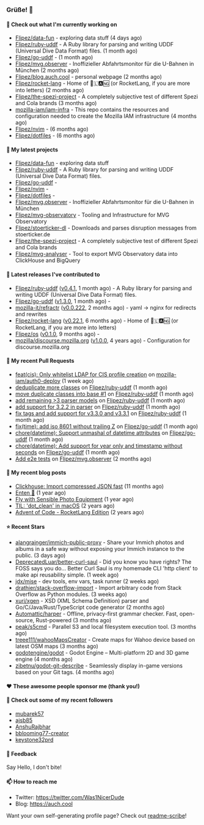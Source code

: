 ### Grüße! 👋

#### 👷 Check out what I'm currently working on

- [Flipez/data-fun](https://github.com/Flipez/data-fun) - exploring data stuff (4 days ago)
- [Flipez/ruby-uddf](https://github.com/Flipez/ruby-uddf) - A Ruby library for parsing and writing UDDF (Universal Dive Data Format) files. (1 month ago)
- [Flipez/go-uddf](https://github.com/Flipez/go-uddf) -  (1 month ago)
- [Flipez/mvg.observer](https://github.com/Flipez/mvg.observer) - Inoffizieller Abfahrtsmonitor für die U-Bahnen in München (2 months ago)
- [Flipez/blog.auch.cool](https://github.com/Flipez/blog.auch.cool) - personal webpage (2 months ago)
- [Flipez/rocket-lang](https://github.com/Flipez/rocket-lang) - Home of 🚀🇱🅰🆖 (or RocketLang, if you are more into letters) (2 months ago)
- [Flipez/the-spezi-project](https://github.com/Flipez/the-spezi-project) - A completely subjective test of different Spezi and Cola brands (3 months ago)
- [mozilla-iam/iam-infra](https://github.com/mozilla-iam/iam-infra) - This repo contains the resources and configuration needed to create the Mozilla IAM infrastructure (4 months ago)
- [Flipez/nvim](https://github.com/Flipez/nvim) -  (6 months ago)
- [Flipez/dotfiles](https://github.com/Flipez/dotfiles) -  (6 months ago)

#### 🌱 My latest projects

- [Flipez/data-fun](https://github.com/Flipez/data-fun) - exploring data stuff
- [Flipez/ruby-uddf](https://github.com/Flipez/ruby-uddf) - A Ruby library for parsing and writing UDDF (Universal Dive Data Format) files.
- [Flipez/go-uddf](https://github.com/Flipez/go-uddf) - 
- [Flipez/nvim](https://github.com/Flipez/nvim) - 
- [Flipez/dotfiles](https://github.com/Flipez/dotfiles) - 
- [Flipez/mvg.observer](https://github.com/Flipez/mvg.observer) - Inoffizieller Abfahrtsmonitor für die U-Bahnen in München
- [Flipez/mvg-observatory](https://github.com/Flipez/mvg-observatory) - Tooling and Infrastructure for MVG Observatory
- [Flipez/stoerticker-dl](https://github.com/Flipez/stoerticker-dl) - Downloads and parses disruption messages from stoerticker.de
- [Flipez/the-spezi-project](https://github.com/Flipez/the-spezi-project) - A completely subjective test of different Spezi and Cola brands
- [Flipez/mvg-analyser](https://github.com/Flipez/mvg-analyser) - Tool to export MVG Observatory data into ClickHouse and BigQuery


#### 🔭 Latest releases I've contributed to

- [Flipez/ruby-uddf](https://github.com/Flipez/ruby-uddf) ([v0.4.1](https://github.com/Flipez/ruby-uddf/releases/tag/v0.4.1), 1 month ago) - A Ruby library for parsing and writing UDDF (Universal Dive Data Format) files.
- [Flipez/go-uddf](https://github.com/Flipez/go-uddf) ([v1.3.0](https://github.com/Flipez/go-uddf/releases/tag/v1.3.0), 1 month ago) - 
- [mozilla-it/refractr](https://github.com/mozilla-it/refractr) ([v0.0.222](https://github.com/mozilla-it/refractr/releases/tag/v0.0.222), 2 months ago) - yaml -&gt; nginx for redirects and rewrites
- [Flipez/rocket-lang](https://github.com/Flipez/rocket-lang) ([v0.22.1](https://github.com/Flipez/rocket-lang/releases/tag/v0.22.1), 6 months ago) - Home of 🚀🇱🅰🆖 (or RocketLang, if you are more into letters)
- [Flipez/os](https://github.com/Flipez/os) ([v0.1.0](https://github.com/Flipez/os/releases/tag/v0.1.0), 9 months ago) - 
- [mozilla/discourse.mozilla.org](https://github.com/mozilla/discourse.mozilla.org) ([v1.0.0](https://github.com/mozilla/discourse.mozilla.org/releases/tag/v1.0.0), 4 years ago) - Configuration for discourse.mozilla.org

#### 🔨 My recent Pull Requests

- [feat(cis): Only whitelist LDAP for CIS profile creation](https://github.com/mozilla-iam/auth0-deploy/pull/511) on [mozilla-iam/auth0-deploy](https://github.com/mozilla-iam/auth0-deploy) (1 week ago)
- [deduplicate more classes](https://github.com/Flipez/ruby-uddf/pull/5) on [Flipez/ruby-uddf](https://github.com/Flipez/ruby-uddf) (1 month ago)
- [move duplicate classes into base #1](https://github.com/Flipez/ruby-uddf/pull/4) on [Flipez/ruby-uddf](https://github.com/Flipez/ruby-uddf) (1 month ago)
- [add remaining &gt;3 parser models](https://github.com/Flipez/ruby-uddf/pull/3) on [Flipez/ruby-uddf](https://github.com/Flipez/ruby-uddf) (1 month ago)
- [add support for 3.2.2 in parser](https://github.com/Flipez/ruby-uddf/pull/2) on [Flipez/ruby-uddf](https://github.com/Flipez/ruby-uddf) (1 month ago)
- [fix tags and add support for v3.3.0 and v3.3.1](https://github.com/Flipez/ruby-uddf/pull/1) on [Flipez/ruby-uddf](https://github.com/Flipez/ruby-uddf) (1 month ago)
- [fix(time): add iso 8601 without trailing Z](https://github.com/Flipez/go-uddf/pull/3) on [Flipez/go-uddf](https://github.com/Flipez/go-uddf) (1 month ago)
- [chore(datetime): Support unmashal of datetime attributes](https://github.com/Flipez/go-uddf/pull/2) on [Flipez/go-uddf](https://github.com/Flipez/go-uddf) (1 month ago)
- [chore(datetime): Add support for year only and timestamp without seconds](https://github.com/Flipez/go-uddf/pull/1) on [Flipez/go-uddf](https://github.com/Flipez/go-uddf) (1 month ago)
- [Add e2e tests](https://github.com/Flipez/mvg.observer/pull/64) on [Flipez/mvg.observer](https://github.com/Flipez/mvg.observer) (2 months ago)

#### 📜 My recent blog posts

- [Clickhouse: Import compressed JSON fast](https://auch.cool/posts/2024/zstd-json-clickhouse-import/) (11 months ago)
- [Enten 🦆](https://auch.cool/enten/) (1 year ago)
- [Fly with Sensible Photo Equipment](https://auch.cool/posts/2024/sensible-equipment/) (1 year ago)
- [TIL: &#39;dot_clean&#39; in macOS](https://auch.cool/posts/2023/til-dot-clean/) (2 years ago)
- [Advent of Code - RocketLang Edition](https://auch.cool/posts/2022/aoc-day-1/) (2 years ago)

#### ⭐ Recent Stars

- [alangrainger/immich-public-proxy](https://github.com/alangrainger/immich-public-proxy) - Share your Immich photos and albums in a safe way without exposing your Immich instance to the public. (3 days ago)
- [DeprecatedLuar/better-curl-saul](https://github.com/DeprecatedLuar/better-curl-saul) - Did you know you have rights? The FOSS says you do... Better Curl Saul is my homemade CLI &#39;http client&#39; to make api reusability simple. (1 week ago)
- [jdx/mise](https://github.com/jdx/mise) - dev tools, env vars, task runner (2 weeks ago)
- [drathier/stack-overflow-import](https://github.com/drathier/stack-overflow-import) - Import arbitrary code from Stack Overflow as Python modules. (3 weeks ago)
- [xuri/xgen](https://github.com/xuri/xgen) - XSD (XML Schema Definition) parser and Go/C/Java/Rust/TypeScript code generator (2 months ago)
- [Automattic/harper](https://github.com/Automattic/harper) - Offline, privacy-first grammar checker. Fast, open-source, Rust-powered (3 months ago)
- [peak/s5cmd](https://github.com/peak/s5cmd) - Parallel S3 and local filesystem execution tool. (3 months ago)
- [treee111/wahooMapsCreator](https://github.com/treee111/wahooMapsCreator) - Create maps for Wahoo device based on latest OSM maps (3 months ago)
- [godotengine/godot](https://github.com/godotengine/godot) - Godot Engine – Multi-platform 2D and 3D game engine (4 months ago)
- [zibetnu/godot-git-describe](https://github.com/zibetnu/godot-git-describe) - Seamlessly display in-game versions based on your Git tags. (4 months ago)

#### ❤️ These awesome people sponsor me (thank you!)


#### 👯 Check out some of my recent followers

- [mubarek57](https://github.com/mubarek57)
- [ajsb85](https://github.com/ajsb85)
- [AnshuRajbhar](https://github.com/AnshuRajbhar)
- [bblooming77-creator](https://github.com/bblooming77-creator)
- [keystone32prd](https://github.com/keystone32prd)

#### 💬 Feedback

Say Hello, I don't bite!

#### 📫 How to reach me

- Twitter: https://twitter.com/Was1NicerDude
- Blog: https://auch.cool

Want your own self-generating profile page? Check out [readme-scribe](https://github.com/muesli/readme-scribe)!
